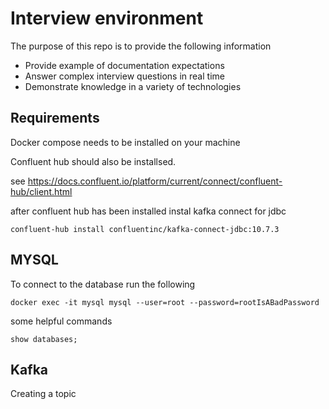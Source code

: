 # Interview environment

The purpose of this repo is to provide the following information
* Provide example of documentation expectations
* Answer complex interview questions in real time
* Demonstrate knowledge in a variety of technologies

## Requirements
Docker compose needs to be installed on your machine

Confluent hub should also be installsed.

see https://docs.confluent.io/platform/current/connect/confluent-hub/client.html

after confluent hub has been installed instal kafka connect for jdbc
```
confluent-hub install confluentinc/kafka-connect-jdbc:10.7.3
```

## MYSQL

To connect to the database run the following
```
docker exec -it mysql mysql --user=root --password=rootIsABadPassword
```

some helpful commands
```
show databases;
```


## Kafka

Creating a topic

